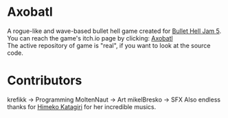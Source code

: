 # Axobatl
A rogue-like and wave-based bullet hell game created for [Bullet Hell Jam 5](https://itch.io/jam/bullet-hell-v). <br>
You can reach the game's itch.io page by clicking: [Axobatl](https://krefikk.itch.io/axobatl) <br>
The active repository of game is "real", if you want to look at the source code.

# Contributors
krefikk -> Programming
MoltenNaut -> Art
mikelBresko -> SFX
Also endless thanks for [Himeko Katagiri](https://seifukusound.bandcamp.com) for her incredible musics.
